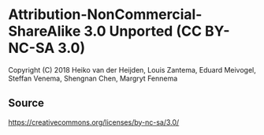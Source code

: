# Attribution-NonCommercial-ShareAlike 3.0 Unported (CC BY-NC-SA 3.0)
Copyright (C) 2018 Heiko van der Heijden, Louis Zantema, Eduard Meivogel,  Steffan Venema, Shengnan Chen, Margryt Fennema

## Source
https://creativecommons.org/licenses/by-nc-sa/3.0/
